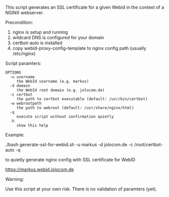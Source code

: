 This script generates an SSL certificate for a given Webid in the context of a NGINX webserver.

Precondition: 

1. nginx is setup and running
2. wildcard DNS is configured for your domain
3. certbot-auto is installed
2. copy webid-proxy-config-template to nginx config path (usually /etc/nginx)

Script paramters:

```
OPTIONS
  -u username
     the WebId username (e.g. markus)
  -d domain
     the WebId root domain (e.g. jolocom.de)
  -c certbot
     the path to certbot executable (default: /usr/bin/certbot)
  -w webrootpath
     the path to webroot (default: /usr/share/nginx/html)
  -q 
     execute script without confirmation quietly
  -h 
     show this help
```

Example: 

./bash generate-ssl-for-webid.sh -u markus -d jolocom.de -c /root/certbot-auto -q

to quietly generate nginx config with SSL certificate for WebID

https://markus.webid.jolocom.de

Warning: 

Use this script at your own risk. There is no validation of paramters (yet).
